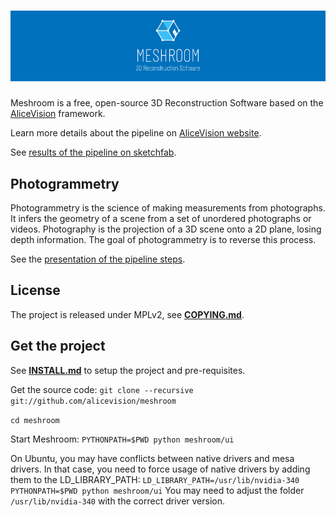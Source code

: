 # ![Meshroom - 3D Reconstruction Sofware](/docs/logo/banner-meshroom.png)

Meshroom is a free, open-source 3D Reconstruction Software based on the [AliceVision](https://github.com/alicevision/AliceVision) framework.

Learn more details about the pipeline on [AliceVision website](http://alicevision.github.io).

See [results of the pipeline on sketchfab](http://sketchfab.com/AliceVision).


## Photogrammetry

Photogrammetry is the science of making measurements from photographs.
It infers the geometry of a scene from a set of unordered photographs or videos.
Photography is the projection of a 3D scene onto a 2D plane, losing depth information.
The goal of photogrammetry is to reverse this process.

See the [presentation of the pipeline steps](http://alicevision.github.io/#photogrammetry).


## License

The project is released under MPLv2, see [**COPYING.md**](COPYING.md).


## Get the project

See [**INSTALL.md**](INSTALL.md) to setup the project and pre-requisites.

Get the source code: `git clone --recursive git://github.com/alicevision/meshroom`

`cd meshroom`

Start Meshroom: `PYTHONPATH=$PWD python meshroom/ui`

On Ubuntu, you may have conflicts between native drivers and mesa drivers. In that case, you need to force usage of native drivers by adding them to the LD_LIBRARY_PATH:
`LD_LIBRARY_PATH=/usr/lib/nvidia-340 PYTHONPATH=$PWD python meshroom/ui`
You may need to adjust the folder `/usr/lib/nvidia-340` with the correct driver version.
